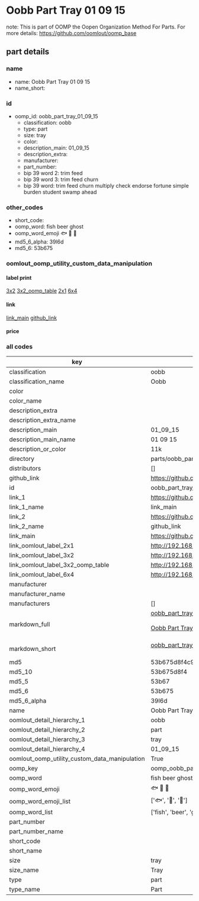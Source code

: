 # Oobb Part Tray 01 09 15  

note: This is part of OOMP the Oopen Organization Method For Parts. For more details: https://github.com/oomlout/oomp_base

##  part details





### name
* name: Oobb Part Tray 01 09 15
* name_short: 
### id
* oomp_id: oobb_part_tray_01_09_15
  * classification: oobb
  * type: part
  * size: tray
  * color: 
  * description_main: 01_09_15
  * description_extra: 
  * manufacturer: 
  * part_number: 
  * bip 39 word 2: trim feed
  * bip 39 word 3: trim feed churn
  * bip 39 word: trim feed churn multiply check endorse fortune simple burden student swamp ahead

### other_codes
* short_code: 
* oomp_word: fish beer ghost
* oomp_word_emoji :fish: :beer: :ghost:
* md5_6_alpha: 39l6d
* md5_6: 53b675






### oomlout_oomp_utility_custom_data_manipulation
#### label print
[3x2](http://192.168.1.245:1112/?label=oomp%2039l6d)
[3x2_oomp_table](http://192.168.1.107:1112/?label=oomp%2039l6d)
[2x1](http://192.168.1.242:1112/?label=oomp%2039l6d)
[6x4](http://192.168.1.55:1112/?label=oomp%2039l6d)    

#### link

[link_main](https://github.com/oomlout/oomlout_oomp_current_version_messy/tree/main/parts/oobb_part_tray_01_09_15) [github_link](https://github.com/oomlout/oomlout_oomp_part_src/tree/main/parts/oobb_part_tray_01_09_15)                             

#### price







### all codes 
| key | value |  
| --- | --- |  
| classification | oobb |  
| classification_name | Oobb |  
| color |  |  
| color_name |  |  
| description_extra |  |  
| description_extra_name |  |  
| description_main | 01_09_15 |  
| description_main_name | 01 09 15 |  
| description_or_color | 11k |  
| directory | parts/oobb_part_tray_01_09_15 |  
| distributors | [] |  
| github_link | https://github.com/oomlout/oomlout_oomp_part_src/tree/main/parts/oobb_part_tray_01_09_15 |  
| id | oobb_part_tray_01_09_15 |  
| link_1 | https://github.com/oomlout/oomlout_oomp_current_version_messy/tree/main/parts/oobb_part_tray_01_09_15 |  
| link_1_name | link_main |  
| link_2 | https://github.com/oomlout/oomlout_oomp_part_src/tree/main/parts/oobb_part_tray_01_09_15 |  
| link_2_name | github_link |  
| link_main | https://github.com/oomlout/oomlout_oomp_current_version_messy/tree/main/parts/oobb_part_tray_01_09_15 |  
| link_oomlout_label_2x1 | http://192.168.1.242:1112/?label=oomp%2039l6d |  
| link_oomlout_label_3x2 | http://192.168.1.245:1112/?label=oomp%2039l6d |  
| link_oomlout_label_3x2_oomp_table | http://192.168.1.107:1112/?label=oomp%2039l6d |  
| link_oomlout_label_6x4 | http://192.168.1.55:1112/?label=oomp%2039l6d |  
| manufacturer |  |  
| manufacturer_name |  |  
| manufacturers | [] |  
| markdown_full | [oobb_part_tray_01_09_15](https://github.com/oomlout/oomlout_oomp_current_version_messy/tree/main/parts/oobb_part_tray_01_09_15)<br>[](https://github.com/oomlout/oomlout_oomp_current_version_messy/tree/main/parts/oobb_part_tray_01_09_15)<br>[Oobb Part Tray 01 09 15](https://github.com/oomlout/oomlout_oomp_current_version_messy/tree/main/parts/oobb_part_tray_01_09_15)<br><br> |  
| markdown_short | [oobb_part_tray_01_09_15](https://github.com/oomlout/oomlout_oomp_current_version_messy/tree/main/parts/oobb_part_tray_01_09_15)<br><br> |  
| md5 | 53b675d8f4c90b712713891651952f45 |  
| md5_10 | 53b675d8f4 |  
| md5_5 | 53b67 |  
| md5_6 | 53b675 |  
| md5_6_alpha | 39l6d |  
| name | Oobb Part Tray 01 09 15 |  
| oomlout_detail_hierarchy_1 | oobb |  
| oomlout_detail_hierarchy_2 | part |  
| oomlout_detail_hierarchy_3 | tray |  
| oomlout_detail_hierarchy_4 | 01_09_15 |  
| oomlout_oomp_utility_custom_data_manipulation | True |  
| oomp_key | oomp_oobb_part_tray_01_09_15 |  
| oomp_word | fish beer ghost |  
| oomp_word_emoji | :fish: :beer: :ghost: |  
| oomp_word_emoji_list | [':fish:', ':beer:', ':ghost:'] |  
| oomp_word_list | ['fish', 'beer', 'ghost'] |  
| part_number |  |  
| part_number_name |  |  
| short_code |  |  
| short_name |  |  
| size | tray |  
| size_name | Tray |  
| type | part |  
| type_name | Part |  
